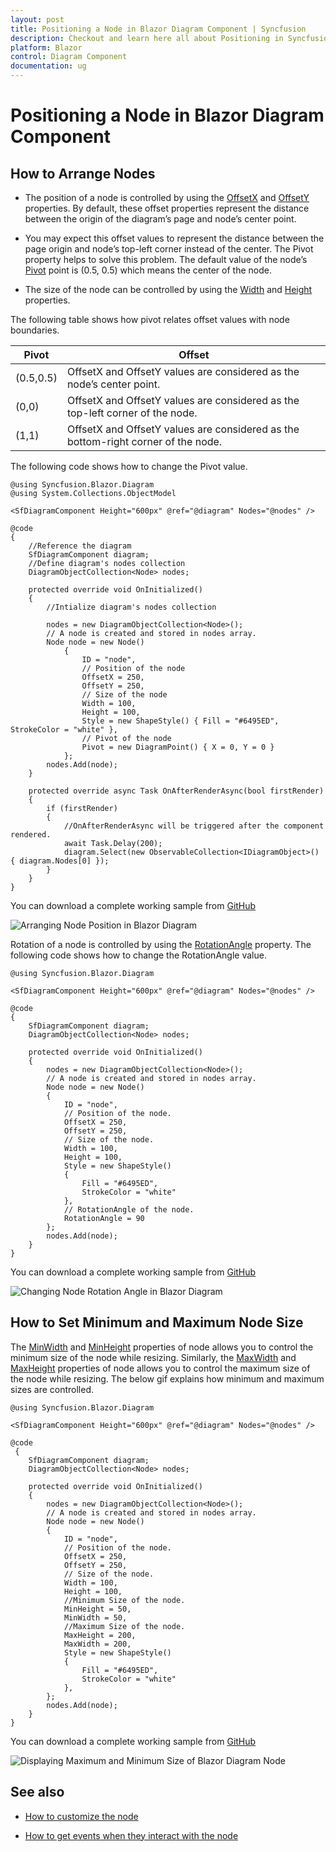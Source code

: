 ```yaml
---
layout: post
title: Positioning a Node in Blazor Diagram Component | Syncfusion
description: Checkout and learn here all about Positioning in Syncfusion Blazor Diagram component and much more details.
platform: Blazor
control: Diagram Component
documentation: ug
---
```


# Positioning a Node in Blazor Diagram Component

## How to Arrange Nodes

* The position of a node is controlled by using the [OffsetX](https://help.syncfusion.com/cr/blazor/Syncfusion.Blazor.Diagram.Node.html#Syncfusion_Blazor_Diagram_Node_OffsetX) and [OffsetY](https://help.syncfusion.com/cr/blazor/Syncfusion.Blazor.Diagram.Node.html#Syncfusion_Blazor_Diagram_Node_OffsetY) properties. By default, these offset properties represent the distance between the origin of the diagram’s page and node’s center point.

* You may expect this offset values to represent the distance between the page origin and node’s top-left corner instead of the center. The Pivot property helps to solve this problem. The default value of the node’s [Pivot](https://help.syncfusion.com/cr/blazor/Syncfusion.Blazor.Diagram.Node.html#Syncfusion_Blazor_Diagram_Node_Pivot) point is (0.5, 0.5) which means the center of the node.

* The size of the node can be controlled by using the [Width](https://help.syncfusion.com/cr/blazor/Syncfusion.Blazor.Diagram.Node.html#Syncfusion_Blazor_Diagram_Node_Width) and [Height](https://help.syncfusion.com/cr/blazor/Syncfusion.Blazor.Diagram.Node.html#Syncfusion_Blazor_Diagram_Node_Height) properties.

The following table shows how pivot relates offset values with node boundaries.

| Pivot | Offset |
|-------- | -------- |
| (0.5,0.5)| OffsetX and OffsetY values are considered as the node’s center point. |
| (0,0) | OffsetX and OffsetY values are considered as the top-left corner of the node. |
| (1,1) | OffsetX and OffsetY values are considered as the bottom-right corner of the node. |

The following code shows how to change the Pivot value.

```cshtml
@using Syncfusion.Blazor.Diagram
@using System.Collections.ObjectModel

<SfDiagramComponent Height="600px" @ref="@diagram" Nodes="@nodes" />

@code
{
    //Reference the diagram
    SfDiagramComponent diagram;
    //Define diagram's nodes collection
    DiagramObjectCollection<Node> nodes;

    protected override void OnInitialized()
    {
        //Intialize diagram's nodes collection

        nodes = new DiagramObjectCollection<Node>();
        // A node is created and stored in nodes array.
        Node node = new Node()
            {
                ID = "node",
                // Position of the node
                OffsetX = 250,
                OffsetY = 250,
                // Size of the node
                Width = 100,
                Height = 100,
                Style = new ShapeStyle() { Fill = "#6495ED", StrokeColor = "white" },
                // Pivot of the node
                Pivot = new DiagramPoint() { X = 0, Y = 0 }
            };
        nodes.Add(node);
    }

    protected override async Task OnAfterRenderAsync(bool firstRender)
    {
        if (firstRender)
        {
            //OnAfterRenderAsync will be triggered after the component rendered.
            await Task.Delay(200);
            diagram.Select(new ObservableCollection<IDiagramObject>() { diagram.Nodes[0] });
        }
    }
}
```
You can download a complete working sample from [GitHub](https://github.com/SyncfusionExamples/Blazor-Diagram-Examples/tree/master/UG-Samples/Nodes/Position/Positioning)

![Arranging Node Position in Blazor Diagram](../images/blazor-diagram-node-position.png)

Rotation of a node is controlled by using the [RotationAngle](https://help.syncfusion.com/cr/blazor/Syncfusion.Blazor.Diagram.Node.html#Syncfusion_Blazor_Diagram_Node_RotationAngle) property. The following code shows how to change the RotationAngle value.

```cshtml
@using Syncfusion.Blazor.Diagram

<SfDiagramComponent Height="600px" @ref="@diagram" Nodes="@nodes" />

@code
{
    SfDiagramComponent diagram;
    DiagramObjectCollection<Node> nodes;

    protected override void OnInitialized()
    {
        nodes = new DiagramObjectCollection<Node>();
        // A node is created and stored in nodes array.
        Node node = new Node()
        {
            ID = "node",
            // Position of the node.
            OffsetX = 250,
            OffsetY = 250,
            // Size of the node.
            Width = 100,
            Height = 100,
            Style = new ShapeStyle() 
            { 
                Fill = "#6495ED", 
                StrokeColor = "white"
            },
            // RotationAngle of the node.
            RotationAngle = 90
        };
        nodes.Add(node);
    }
}
```
You can download a complete working sample from [GitHub](https://github.com/SyncfusionExamples/Blazor-Diagram-Examples/tree/master/UG-Samples/Nodes/Position/NodeRotateAngle)

![Changing Node Rotation Angle in Blazor Diagram](../images/blazor-diagram-node-rotation-angle.png)

## How to Set Minimum and Maximum Node Size

The [MinWidth](https://help.syncfusion.com/cr/blazor/Syncfusion.Blazor.Diagram.Node.html#Syncfusion_Blazor_Diagram_Node_MinWidth) and [MinHeight](https://help.syncfusion.com/cr/blazor/Syncfusion.Blazor.Diagram.Node.html#Syncfusion_Blazor_Diagram_Node_MinHeight) properties of node allows you to control the minimum size of the node while resizing. Similarly, the [MaxWidth](https://help.syncfusion.com/cr/blazor/Syncfusion.Blazor.Diagram.Node.html#Syncfusion_Blazor_Diagram_Node_MaxWidth) and [MaxHeight](https://help.syncfusion.com/cr/blazor/Syncfusion.Blazor.Diagram.Node.html#Syncfusion_Blazor_Diagram_Node_MaxHeight) properties of node allows you to control the maximum size of the node while resizing. The below gif explains how minimum and maximum sizes are controlled.

```cshtml
@using Syncfusion.Blazor.Diagram

<SfDiagramComponent Height="600px" @ref="@diagram" Nodes="@nodes" />

@code
 {
    SfDiagramComponent diagram;
    DiagramObjectCollection<Node> nodes;

    protected override void OnInitialized()
    {
        nodes = new DiagramObjectCollection<Node>();
        // A node is created and stored in nodes array.
        Node node = new Node()
        {
            ID = "node",
            // Position of the node.
            OffsetX = 250,
            OffsetY = 250,
            // Size of the node.
            Width = 100,
            Height = 100,
            //Minimum Size of the node.
            MinHeight = 50,
            MinWidth = 50,
            //Maximum Size of the node.
            MaxHeight = 200,
            MaxWidth = 200,
            Style = new ShapeStyle() 
            { 
                Fill = "#6495ED", 
                StrokeColor = "white" 
            },
        };
        nodes.Add(node);
    }
}
```
You can download a complete working sample from [GitHub](https://github.com/SyncfusionExamples/Blazor-Diagram-Examples/tree/master/UG-Samples/Nodes/Position/MinMaxSize)

![Displaying Maximum and Minimum Size of Blazor Diagram Node](../images/blazor-diagram-show-max-min-size-node.gif)

## See also

* [How to customize the node](./customization)

* [How to get events when they interact with the node](./events)
